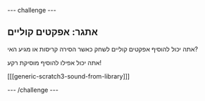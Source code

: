 \--- challenge \---

## אתגר: אפקטים קוליים

אתה יכול להוסיף אפקטים קוליים לשחק כאשר הסירה קריסות או מגיע האי?

אתה יכול אפילו להוסיף מוסיקת רקע!

[[[generic-scratch3-sound-from-library]]]

\--- /challenge \---